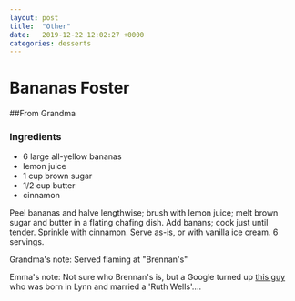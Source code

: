```yaml
---
layout: post
title:  "Other"
date:   2019-12-22 12:02:27 +0000
categories: desserts
---
```


# Bananas Foster
##From Grandma
### Ingredients
* 6 large all-yellow bananas
* lemon juice
* 1 cup brown sugar
* 1/2 cup butter
* cinnamon


Peel bananas and halve lengthwise; brush with lemon juice; melt brown sugar and butter in a flating chafing dish. Add banans; cook just until tender. Sprinkle with cinnamon. Serve as-is, or with vanilla ice cream. 6 servings.


Grandma's note: Served flaming at "Brennan's"

Emma's note: Not sure who Brennan's is, but a Google turned up [this guy](https://en.wikipedia.org/wiki/Walter_Brennan) who was born in Lynn and married a 'Ruth Wells'....
